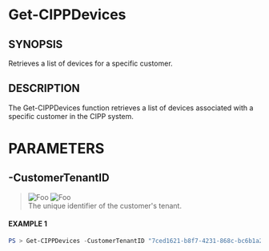 # Get-CIPPDevices
## SYNOPSIS
Retrieves a list of devices for a specific customer.
## DESCRIPTION
The Get-CIPPDevices function retrieves a list of devices associated with a specific customer in the CIPP system.
# PARAMETERS

## **-CustomerTenantID**
> ![Foo](https://img.shields.io/badge/Type-String-Blue?) ![Foo](https://img.shields.io/badge/Mandatory-TRUE-Red?) \
The unique identifier of the customer's tenant.

 #### EXAMPLE 1
```powershell
PS > Get-CIPPDevices -CustomerTenantID "7ced1621-b8f7-4231-868c-bc6b1a2f1778"
```

